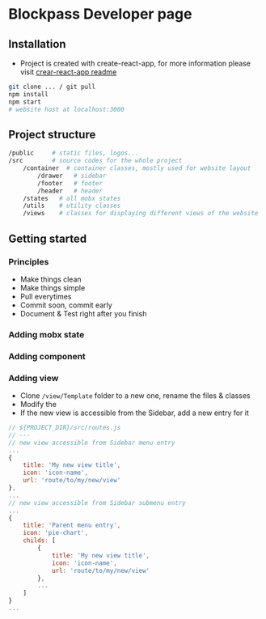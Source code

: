 # Blockpass Developer page

## Installation
- Project is created with create-react-app, for more information please visit [crear-react-app readme](./CRA.md)
```bash
git clone ... / git pull
npm install
npm start
# website host at localhost:3000
```

## Project structure
```bash
/public     # static files, logos...
/src        # source codes for the whole project
	/container  # container classes, mostly used for website layout
		/drawer   # sidebar
		/footer   # footer
		/header   # header
	/states   # all mobx states
	/utils    # utility classes
	/views    # classes for displaying different views of the website

```

## Getting started
### Principles
- Make things clean
- Make things simple
- Pull everytimes
- Commit soon, commit early
- Document & Test right after you finish

### Adding mobx state

### Adding component

### Adding view
- Clone `/view/Template` folder to a new one, rename the files & classes
- Modify the 
- If the new view is accessible from the Sidebar, add a new entry for it
```javascript
// ${PROJECT_DIR}/src/routes.js
// --- 
// new view accessible from Sidebar menu entry
...
{
    title: 'My new view title',
    icon: 'icon-name',
    url: 'route/to/my/new/view'
},
...
// new view accessible from Sidebar submenu entry
...
{
    title: 'Parent menu entry',
    icon: 'pie-chart',
    childs: [
        {
            title: 'My new view title',
            icon: 'icon-name',
            url: 'route/to/my/new/view'
        },
        ...
    ]
}
...
```